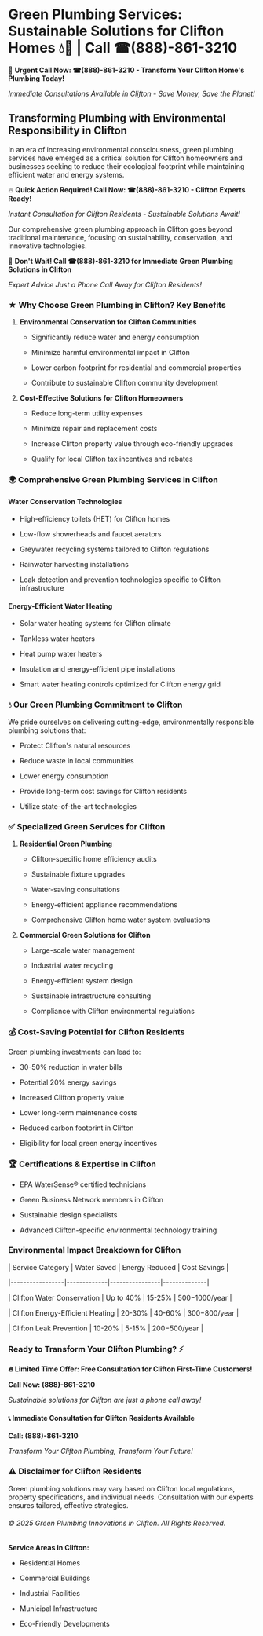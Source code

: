 # Green Plumbing Services: Sustainable Solutions for Clifton Homes 💧🌿 | Call ☎(888)-861-3210

🚨 **Urgent Call Now: ☎(888)-861-3210 - Transform Your Clifton Home's Plumbing Today!**
*Immediate Consultations Available in Clifton - Save Money, Save the Planet!*

## Transforming Plumbing with Environmental Responsibility in Clifton

In an era of increasing environmental consciousness, green plumbing services have emerged as a critical solution for Clifton homeowners and businesses seeking to reduce their ecological footprint while maintaining efficient water and energy systems. 

🔥 **Quick Action Required! Call Now: ☎(888)-861-3210 - Clifton Experts Ready!**
*Instant Consultation for Clifton Residents - Sustainable Solutions Await!*

Our comprehensive green plumbing approach in Clifton goes beyond traditional maintenance, focusing on sustainability, conservation, and innovative technologies.

🚨 **Don't Wait! Call ☎(888)-861-3210 for Immediate Green Plumbing Solutions in Clifton**
*Expert Advice Just a Phone Call Away for Clifton Residents!*

### ★ Why Choose Green Plumbing in Clifton? Key Benefits

1. **Environmental Conservation for Clifton Communities** 
   - Significantly reduce water and energy consumption
   - Minimize harmful environmental impact in Clifton
   - Lower carbon footprint for residential and commercial properties
   - Contribute to sustainable Clifton community development

2. **Cost-Effective Solutions for Clifton Homeowners** 
   - Reduce long-term utility expenses
   - Minimize repair and replacement costs
   - Increase Clifton property value through eco-friendly upgrades
   - Qualify for local Clifton tax incentives and rebates

### 🌍 Comprehensive Green Plumbing Services in Clifton

#### Water Conservation Technologies
- High-efficiency toilets (HET) for Clifton homes
- Low-flow showerheads and faucet aerators
- Greywater recycling systems tailored to Clifton regulations
- Rainwater harvesting installations
- Leak detection and prevention technologies specific to Clifton infrastructure

#### Energy-Efficient Water Heating
- Solar water heating systems for Clifton climate
- Tankless water heaters
- Heat pump water heaters
- Insulation and energy-efficient pipe installations
- Smart water heating controls optimized for Clifton energy grid

### 💧 Our Green Plumbing Commitment to Clifton

We pride ourselves on delivering cutting-edge, environmentally responsible plumbing solutions that:
- Protect Clifton's natural resources
- Reduce waste in local communities
- Lower energy consumption
- Provide long-term cost savings for Clifton residents
- Utilize state-of-the-art technologies

### ✅ Specialized Green Services for Clifton

1. **Residential Green Plumbing**
   - Clifton-specific home efficiency audits
   - Sustainable fixture upgrades
   - Water-saving consultations
   - Energy-efficient appliance recommendations
   - Comprehensive Clifton home water system evaluations

2. **Commercial Green Solutions for Clifton**
   - Large-scale water management
   - Industrial water recycling
   - Energy-efficient system design
   - Sustainable infrastructure consulting
   - Compliance with Clifton environmental regulations

### 💰 Cost-Saving Potential for Clifton Residents

Green plumbing investments can lead to:
- 30-50% reduction in water bills
- Potential 20% energy savings
- Increased Clifton property value
- Lower long-term maintenance costs
- Reduced carbon footprint in Clifton
- Eligibility for local green energy incentives

### 🏆 Certifications & Expertise in Clifton

- EPA WaterSense® certified technicians
- Green Business Network members in Clifton
- Sustainable design specialists
- Advanced Clifton-specific environmental technology training

### Environmental Impact Breakdown for Clifton

| Service Category | Water Saved | Energy Reduced | Cost Savings |
|-----------------|-------------|----------------|--------------|
| Clifton Water Conservation | Up to 40% | 15-25% | $500-$1000/year |
| Clifton Energy-Efficient Heating | 20-30% | 40-60% | $300-$800/year |
| Clifton Leak Prevention | 10-20% | 5-15% | $200-$500/year |

### Ready to Transform Your Clifton Plumbing? ⚡

**🔥 Limited Time Offer: Free Consultation for Clifton First-Time Customers!**

**Call Now: (888)-861-3210**
*Sustainable solutions for Clifton are just a phone call away!*

#### 📞 Immediate Consultation for Clifton Residents Available

**Call: (888)-861-3210**
*Transform Your Clifton Plumbing, Transform Your Future!*

### ⚠️ Disclaimer for Clifton Residents

Green plumbing solutions may vary based on Clifton local regulations, property specifications, and individual needs. Consultation with our experts ensures tailored, effective strategies.

###### © 2025 Green Plumbing Innovations in Clifton. All Rights Reserved.

**Service Areas in Clifton:** 
- Residential Homes
- Commercial Buildings
- Industrial Facilities
- Municipal Infrastructure
- Eco-Friendly Developments